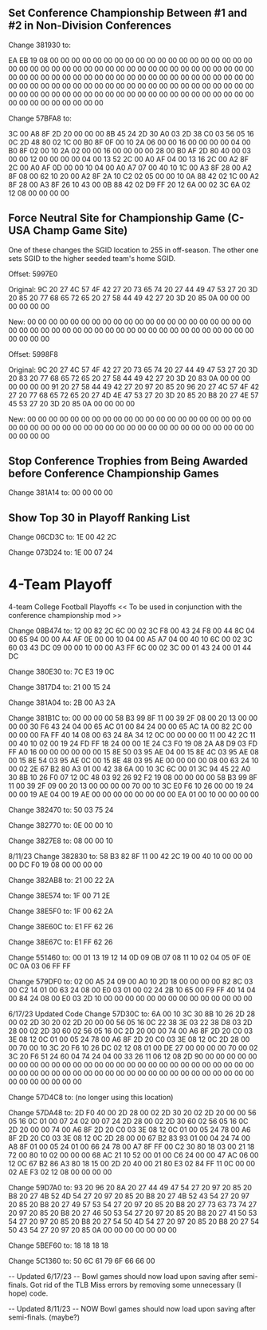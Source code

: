 ## Set Conference Championship Between #1 and #2 in Non-Division Conferences

Change 381930 to:

EA EB 19 08 00 00 00 00 00 00 00 00 00 00 00 00 00 00 00 00 00 00 00 00 00 00 00 00 00 00 00 00 00 00 00 00 00 00 00 00 00 00 00 00 00 00 00 00 00 00 00 00 00 00 00 00 00 00 00 00 00 00 00 00 00 00 00 00 00 00 00 00 00 00 00 00 00 00 00 00 00 00 00 00 00 00 00 00 00 00 00 00 00 00 00 00 00 00 00 00 00 00 00 00 00 00 00 00 00 00 00 00 00 00 00 00 00 00 00 00 00 00 00 00

Change 57BFA8 to:

3C 00 A8 8F 2D 20 00 00 00 8B 45 24 2D 30 A0 03 2D 38 C0 03 56 05 16 0C 2D 48 80 02 1C 00 B0 8F 0F 00 10 2A 06 00 00 16 00 00 00 00 04 00 B0 8F 02 00 10 2A 02 00 00 16 00 00 00 00 28 00 B0 AF 2D 80 40 00 03 00 00 12 00 00 00 00 04 00 13 52 2C 00 A0 AF 04 00 13 16 2C 00 A2 8F 2C 00 A0 AF 0D 00 00 10 04 00 A0 A7 07 00 40 10 1C 00 A3 8F 28 00 A2 8F 08 00 62 10 20 00 A2 8F 2A 10 C2 02 05 00 00 10 0A 88 42 02 1C 00 A2 8F 28 00 A3 8F 26 10 43 00 0B 88 42 02 D9 FF 20 12 6A 00 02 3C 6A 02 12 08 00 00 00 00


## Force Neutral Site for Championship Game (C-USA Champ Game Site)

One of these changes the SGID location to 255 in off-season. The other one sets SGID to the higher seeded team's home SGID.

Offset: 5997E0

Original: 9C 20 27 4C 57 4F 42 27 20 73 65 74 20 27 44 49 47 53 27 20 3D 20 85 20 77 68 65 72 65 20 27 58 44 49 42 27 20 3D 20 85 0A 00 00 00 00 00 00 00

New: 00 00 00 00 00 00 00 00 00 00 00 00 00 00 00 00 00 00 00 00 00 00 00 00 00 00 00 00 00 00 00 00 00 00 00 00 00 00 00 00 00 00 00 00 00 00 00 00

Offset: 5998F8

Original: 9C 20 27 4C 57 4F 42 27 20 73 65 74 20 27 44 49 47 53 27 20 3D 20 83 20 77 68 65 72 65 20 27 58 44 49 42 27 20 3D 20 83 0A 00 00 00 00 00 00 00 91 20 27 58 44 49 42 27 20 97 20 85 20 96 20 27 4C 57 4F 42 27 20 77 68 65 72 65 20 27 4D 4E 47 53 27 20 3D 20 85 20 B8 20 27 4E 57 45 53 27 20 3D 20 85 0A 00 00 00 00

New: 00 00 00 00 00 00 00 00 00 00 00 00 00 00 00 00 00 00 00 00 00 00 00 00 00 00 00 00 00 00 00 00 00 00 00 00 00 00 00 00 00 00 00 00 00 00 00 00

## Stop Conference Trophies from Being Awarded before Conference Championship Games

Change 381A14 to:
00 00 00 00

## Show Top 30 in Playoff Ranking List

Change 06CD3C to:
1E 00 42 2C

Change 073D24 to:
1E 00 07 24

# 4-Team Playoff

4-team College Football Playoffs
<< To be used in conjunction with the conference championship mod  >>

Change 08B474 to:
12 00 82 2C 6C 00 02 3C F8 00 43 24 F8 00 44 8C 04 00 65 94 00 00 A4 AF 0E 00 00 10 04 00 A5 A7 04 00 40 10 6C 00 02 3C 60 03 43 DC 09 00 00 10 00 00 A3 FF 6C 00 02 3C 00 01 43 24 00 01 44 DC

Change 380E30 to:
7C E3 19 0C

Change 3817D4 to:
21 00 15 24

Change 381A04 to:
2B 00 A3 2A

Change 381B1C to:
00 00 00 00 58 B3 99 8F 11 00 39 2F 08 00 20 13 00 00 00 00 30 F6 43 24 04 00 65 AC 01 00 84 24 00 00 65 AC 1A 00 82 2C 00 00 00 00 FA FF 40 14 08 00 63 24 8A 34 12 0C 00 00 00 00 11 00 42 2C 11 00 40 10 02 00 19 24 FD FF 18 24 00 00 1E 24 C3 F0 19 08 2A A8 D9 03 FD FF A0 16 00 00 00 00 00 00 15 8E 50 03 95 AE 04 00 15 8E 4C 03 95 AE 08 00 15 8E 54 03 95 AE 0C 00 15 8E 48 03 95 AE 00 00 00 00 08 00 63 24 10 00 02 2E 67 B2 80 A3 01 00 42 38 6A 00 10 3C 6C 00 01 3C 94 45 22 A0 30 8B 10 26 F0 07 12 0C 48 03 92 26 92 F2 19 08 00 00 00 00 58 B3 99 8F 11 00 39 2F 09 00 20 13 00 00 00 00 70 00 10 3C E0 F6 10 26 00 00 19 24 00 00 19 AE 04 00 19 AE 00 00 00 00 00 00 00 00 EA 01 00 10 00 00 00 00

Change 382470 to:
50 03 75 24

Change 382770 to:
0E 00 00 10

Change 3827E8 to:
08 00 00 10

8/11/23
Change 382830 to:
58 B3 82 8F 11 00 42 2C 19 00 40 10 00 00 00 00 DC F0 19 08 00 00 00 00

Change 382AB8 to:
21 00 22 2A

Change 38E574 to:
1F 00 71 2E

Change 38E5F0 to:
1F 00 62 2A

Change 38E60C to:
E1 FF 62 26

Change 38E67C to:
E1 FF 62 26

Change 551460 to:
00 01 13 19 12 14 0D 09 0B 07 08 11 10 02 04 05 0F 0E 0C 0A 03 06 FF FF

Change 579DF0 to:
02 00 A5 24 09 00 A0 10 2D 18 00 00 00 00 82 8C 03 00 C2 14 01 00 63 24 08 00 E0 03 01 00 02 24 2B 10 65 00 F9 FF 40 14 04 00 84 24 08 00 E0 03 2D 10 00 00 00 00 00 00 00 00 00 00 00 00 00 00

6/17/23 Updated Code
Change 57D30C to:
6A 00 10 3C 30 8B 10 26 2D 28 00 02 2D 30 20 02 2D 20 00 00 56 05 16 0C 22 38 3E 03 22 38 D8 03 2D 28 00 02 2D 30 60 02 56 05 16 0C 2D 20 00 00 74 00 A6 8F 2D 20 C0 03 3E 08 12 0C 01 00 05 24 78 00 A6 8F 2D 20 C0 03 3E 08 12 0C 2D 28 00 00 70 00 10 3C 20 F6 10 26 DC 02 12 08 01 00 DE 27 00 00 00 00 70 00 02 3C 20 F6 51 24 60 04 74 24 04 00 33 26 11 06 12 08 2D 90 00 00 00 00 00 00 00 00 00 00 00 00 00 00 00 00 00 00 00 00 00 00 00 00 00 00 00 00 00 00 00 00 00 00 00 00 00 00 00 00 00 00 00 00 00 00 00 00 00 00 00 00 00 00 00 00 00 00

Change 57D4C8 to:
(no longer using this location)

Change 57DA48 to:
2D F0 40 00 2D 28 00 02 2D 30 20 02 2D 20 00 00 56 05 16 0C 01 00 07 24 02 00 07 24 2D 28 00 02 2D 30 60 02 56 05 16 0C 2D 20 00 00 74 00 A6 8F 2D 20 C0 03 3E 08 12 0C 01 00 05 24 78 00 A6 8F 2D 20 C0 03 3E 08 12 0C 2D 28 00 00 67 B2 83 93 01 00 04 24 74 00 A8 8F 01 00 05 24 01 00 66 24 78 00 A7 8F FF 00 C2 30 80 18 03 00 21 18 72 00 80 10 02 00 00 00 68 AC 21 10 52 00 01 00 C6 24 00 00 47 AC 06 00 12 0C 67 B2 86 A3 80 18 15 00 2D 20 40 00 21 80 E3 02 84 FF 11 0C 00 00 02 AE F3 02 12 08 00 00 00 00

Change 59D7A0 to:
93 20 96 20 8A 20 27 44 49 47 54 27 20 97 20 85 20 B8 20 27 4B 52 4D 54 27 20 97 20 85 20 B8 20 27 4B 52 43 54 27 20 97 20 85 20 B8 20 27 49 57 53 54 27 20 97 20 85 20 B8 20 27 73 63 73 74 27 20 97 20 85 20 B8 20 27 46 50 53 54 27 20 97 20 85 20 B8 20 27 41 50 53 54 27 20 97 20 85 20 B8 20 27 54 50 4D 54 27 20 97 20 85 20 B8 20 27 54 50 43 54 27 20 97 20 85 0A 00 00 00 00 00 00 00

Change 5BEF60 to:
18 18 18 18

Change 5C1360 to:
50 6C 61 79 6F 66 66 00

-- Updated 6/17/23 --
Bowl games should now load upon saving after semi-finals.
Got rid of the TLB Miss errors by removing some unnecessary (I hope) code.

-- Updated 8/11/23 --
NOW Bowl games should now load upon saving after semi-finals. (maybe?)
